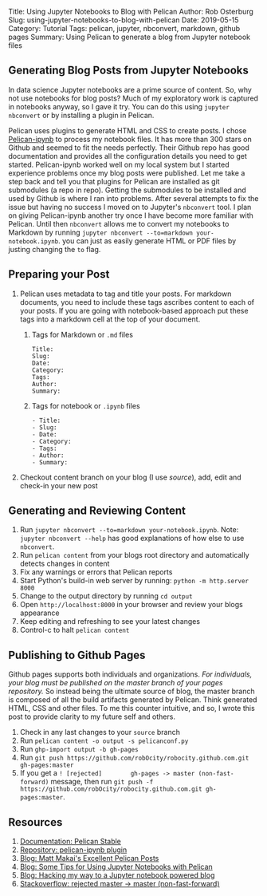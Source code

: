 Title: Using Jupyter Notebooks to Blog with Pelican
Author: Rob Osterburg
Slug: using-jupyter-notebooks-to-blog-with-pelican
Date: 2019-05-15
Category: Tutorial
Tags: pelican, jupyter, nbconvert, markdown, github pages
Summary: Using Pelican to generate a blog from Jupyter notebook files

## Generating Blog Posts from Jupyter Notebooks

In data science Jupyter notebooks are a prime source of content.  So, why not use notebooks for blog posts?  Much of my exploratory work is captured in notebooks anyway, so I gave it try.  You can do this using `jupyter nbconvert` or by installing a plugin in Pelican.  

Pelican uses plugins to generate HTML and CSS to create posts.  I chose [Pelican-ipynb](https://github.com/danielfrg/pelican-ipynb) to process my notebook files.  It has more than 300 stars on Github and seemed to fit the needs perfectly.  Their Github repo has good documentation and provides all the configuration details you need to get started.  Pelican-ipynb worked well on my local system but I started experience problems once my blog posts were published.  Let me take a step back and tell you that plugins for Pelican are installed as git submodules (a repo in repo).  Getting the submodules to be installed and used by Github is where I ran into problems.  After several attempts to fix the issue but having no success I moved on to Jupyter's `nbconvert` tool.  I plan on giving Pelican-ipynb another try once I have become more familiar with Pelican.  Until then `nbconvert` allows me to convert my notebooks to Markdown by running `jupyter nbconvert --to=markdown your-notebook.ipynb`.  you can just as easily generate HTML or PDF files by justing changing the `to` flag.  

## Preparing your Post

1. Pelican uses metadata to tag and title your posts.  For markdown documents, you need to include these tags ascribes content to each of your posts.  If you are going with notebook-based approach put these tags into a markdown cell at the top of your document.
   1. Tags for Markdown or `.md` files

        ```text
        Title:
        Slug:
        Date:
        Category:
        Tags:
        Author:
        Summary:
        ```

   1. Tags for notebook or `.ipynb` files
   
        ```text
        - Title:
        - Slug:
        - Date:
        - Category:
        - Tags:
        - Author:
        - Summary:
        ```


1. Checkout content branch on your blog (I use _source_), add, edit and check-in your new post

## Generating and Reviewing Content

1. Run `jupyter nbconvert --to=markdown your-notebook.ipynb`.  Note: `jupyter nbconvert --help` has good explanations of how else to use `nbconvert`.  
1. Run `pelican content` from your blogs root directory and automatically detects changes in content
1. Fix any warnings or errors that Pelican reports  
1. Start Python's build-in web server by running: `python -m http.server 8000`
1. Change to the output directory by running `cd output`
1. Open `http://localhost:8000` in your browser and review your blogs appearance
1. Keep editing and refreshing to see your latest changes
1. Control-c to halt `pelican content`

## Publishing to Github Pages

Github pages supports both individuals and organizations.  *For individuals, your blog must be published on the master branch of your pages repository.*  So instead being the ultimate source of blog, the master branch is composed of all the build artifacts generated by Pelican.  Think generated HTML, CSS and other files.  To me this counter intuitive, and so, I wrote this post to provide clarity to my future self and others.

1. Check in any last changes to your `source` branch
1. Run `pelican content -o output -s pelicanconf.py`
1. Run `ghp-import output -b gh-pages`
1. Run `git push https://github.com/robOcity/robocity.github.com.git gh-pages:master`
1. If you get a `! [rejected]        gh-pages -> master (non-fast-forward)` message, then run `git push -f https://github.com/robOcity/robocity.github.com.git gh-pages:master`.

## Resources

1. [Documentation: Pelican Stable](https://docs.getpelican.com/en/stable/index.html)
1. [Repository: pelican-ipynb plugin]([pelican-ipynb](https://github.com/danielfrg/pelican-ipynb))
1. [Blog: Matt Makai's Excellent Pelican Posts](https://www.fullstackpython.com/pelican.html)
1. [Blog: Some Tips for Using Jupyter Notebooks with Pelican](https://pmbaumgartner.github.io/blog/jupyter-notebooks-for-pelican/)
1. [Blog: Hacking my way to a Jupyter notebook powered blog](https://nipunbatra.github.io/blog/2017/Jupyter-powered-blog.html)
1. [Stackoverflow: rejected master -> master (non-fast-forward)](https://stackoverflow.com/questions/11696295/rejected-master-master-non-fast-forward)

